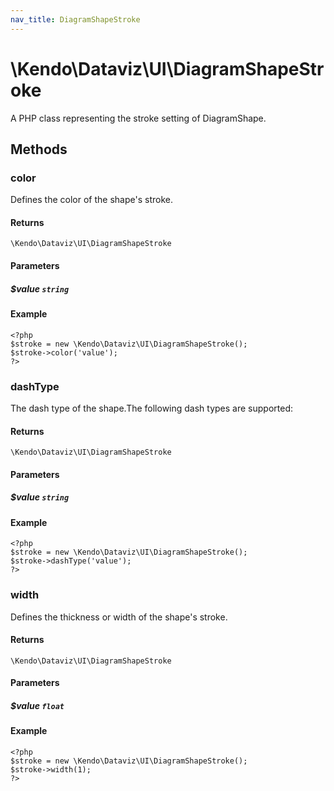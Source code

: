 ```yaml
---
nav_title: DiagramShapeStroke
---
```


# \Kendo\Dataviz\UI\DiagramShapeStroke

A PHP class representing the stroke setting of DiagramShape.


## Methods

### color
Defines the color of the shape's stroke.

#### Returns
`\Kendo\Dataviz\UI\DiagramShapeStroke`

#### Parameters

##### $value `string`



#### Example 
    <?php
    $stroke = new \Kendo\Dataviz\UI\DiagramShapeStroke();
    $stroke->color('value');
    ?>

### dashType
The dash type of the shape.The following dash types are supported:

#### Returns
`\Kendo\Dataviz\UI\DiagramShapeStroke`

#### Parameters

##### $value `string`



#### Example 
    <?php
    $stroke = new \Kendo\Dataviz\UI\DiagramShapeStroke();
    $stroke->dashType('value');
    ?>

### width
Defines the thickness or width of the shape's stroke.

#### Returns
`\Kendo\Dataviz\UI\DiagramShapeStroke`

#### Parameters

##### $value `float`



#### Example 
    <?php
    $stroke = new \Kendo\Dataviz\UI\DiagramShapeStroke();
    $stroke->width(1);
    ?>


